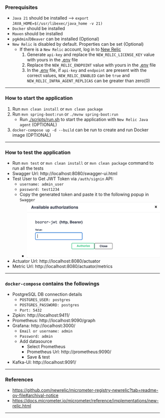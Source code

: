 ### Prerequisites

* `Java 21` should be installed --> `export JAVA_HOME=$(/usr/libexec/java_home -v 21)`
* `Docker` should be installed
* `Maven` should be installed
* `pgAdmin`/`DBeaver` can be installed (Optional)
* `New Relic` is disabled by default. Properties can be set (Optional)
    * If there is a `New Relic` account, log in to [New Relic](https://login.newrelic.com/login)
        1. Generate `api-key` and replace the `NEW_RELIC_LICENSE_KEY` value with yours in the [.env](.env) file
        2. Replace the `NEW_RELIC_ENDPOINT` value with yours in the [.env](.env) file
        3. In the [.env](.env) file, if `api-key` and `endpoint` are present with the correct
           values, `NEW_RELIC_ENABLED` can be `true` and `NEW_RELIC_INFRA_AGENT_REPLICAS` can be greater than zero(0)

-----

### How to start the application

1. Run `mvn clean install` or `mvn clean package`
2. Run `mvn spring-boot:run` or `./mvnw spring-boot:run`
    - Run [./scripts/run.sh](scripts%2Frun.sh) to start the application with `New Relic Java agent` (OPTIONAL)
3. `docker-compose up -d --build` can be run to create and run Docker image (OPTIONAL)

-----

### How to test the application

* Run `mvn test` or `mvn clean install` or `mvn clean package` command to run all the tests
* Swagger Url: http://localhost:8080/swagger-ui.html
* Test User to Get JWT Token via `/auth/signin` API:
    * `username: admin_user`
    * `password: test1234`
    * Copy the generated token and paste it to the following popup in `Swagger`
        * ![img.png](img.png)
* Actuator Url: http://localhost:8080/actuator
* Metric Url: http://localhost:8080/actuator/metrics

-----

### `docker-compose` contains the followings

* PostgreSQL DB connection details
    * `POSTGRES_USER: postgres`
    * `POSTGRES_PASSWORD: postgres`
    * `Port: 5432`
* Zipkin: http://localhost:9411/
* Prometheus: http://localhost:9090/graph
* Grafana: http://localhost:3000/
    * `Email or username: admin`
    * `Password: admin`
    * Add datasource
        * Select Prometheus
        * Prometheus Url: http://prometheus:9090/
        * Save & test
* Kafka-UI: http://localhost:9091/

-----

### References

* https://github.com/newrelic/micrometer-registry-newrelic?tab=readme-ov-file#archival-notice
* https://docs.micrometer.io/micrometer/reference/implementations/new-relic.html

-----